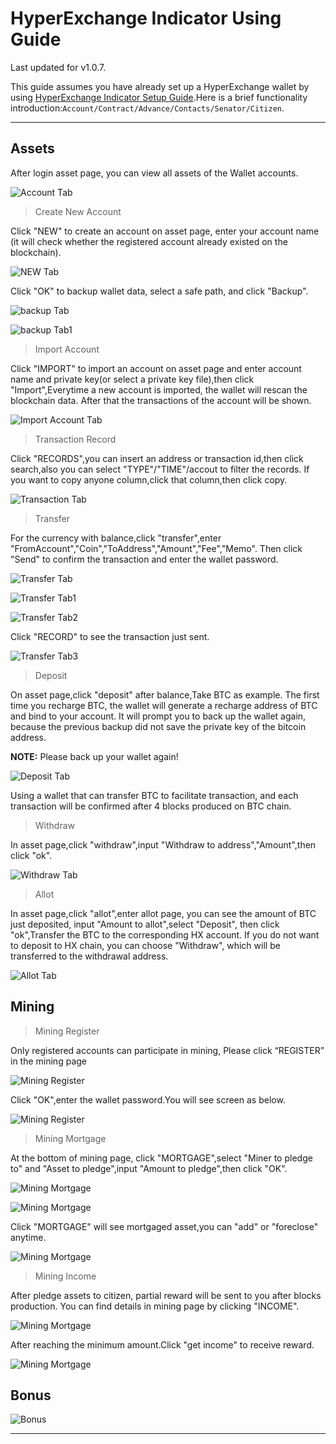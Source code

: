 # HyperExchange Indicator Using Guide

Last updated for v1.0.7.

This guide assumes you have already set up a HyperExchange wallet by using [HyperExchange Indicator Setup Guide](hxindicator-setup.md).Here is a brief functionality introduction:`Account/Contract/Advance/Contacts/Senator/Citizen`.

---

## Assets

After login asset page, you can view all assets of the Wallet accounts.

![Account Tab](/img/wallets/hxindicator/asset-page.png)

> Create New Account

Click "NEW" to create an account on asset page, enter your account name (it will check whether the registered account already existed on the blockchain).

![NEW Tab](/img/wallets/hxindicator/create-new-account.png)

Click "OK" to backup wallet data, select a safe path, and click "Backup".

![backup Tab](/img/wallets/hxindicator/backup-wallet.png)

![backup Tab1](/img/wallets/hxindicator/backup-wallet1.png)

> Import Account

Click "IMPORT" to import an account on asset page and enter account name and private key(or select a private key file),then click "Import",Everytime a new account is imported, the wallet will rescan the blockchain data. After that the transactions of the account will be shown.

![Import Account Tab](/img/wallets/hxindicator/import-account.png)

> Transaction Record

Click "RECORDS",you can insert an address or transaction id,then click search,also you can select "TYPE"/"TIME"/accout to filter the records.
If you want to copy anyone column,click that column,then click copy.

![Transaction Tab](/img/wallets/hxindicator/transaction-record.png)

> Transfer

For the currency with balance,click "transfer",enter "FromAccount","Coin","ToAddress","Amount","Fee","Memo". Then click "Send" to confirm the transaction and enter the wallet password.

![Transfer Tab](/img/wallets/hxindicator/transfer.png)

![Transfer Tab1](/img/wallets/hxindicator/transfer1.png)

![Transfer Tab2](/img/wallets/hxindicator/transfer2.png)

Click "RECORD" to see the transaction just sent.

![Transfer Tab3](/img/wallets/hxindicator/transfer3.png)

> Deposit

On asset page,click "deposit" after balance,Take BTC as example.
The first time you recharge BTC, the wallet will generate a recharge address of BTC and bind to your account. It will prompt you to back up the wallet again, because the previous backup did not save the private key of the bitcoin address.

**NOTE:** Please back up your wallet again!

![Deposit Tab](/img/wallets/hxindicator/deposit.png)

Using a wallet that can transfer BTC to facilitate transaction, and each transaction will be confirmed after 4 blocks produced on BTC chain.

> Withdraw

In asset page,click "withdraw",input "Withdraw to address","Amount",then click "ok".

![Withdraw Tab](/img/wallets/hxindicator/withdraw.png)

> Allot

In asset page,click "allot",enter allot page, you can see the amount of BTC just deposited, input "Amount to allot",select "Deposit", then click "ok",Transfer the BTC to the corresponding HX account.
If you do not want to deposit to HX chain, you can choose "Withdraw", which will be transferred to the withdrawal address.

![Allot Tab](/img/wallets/hxindicator/allot.png)

## Mining

> Mining Register

Only registered accounts can participate in mining, Please click “REGISTER” in the mining page

![Mining Register](/img/wallets/hxindicator/mining-register.png)

Click "OK",enter the wallet password.You will see screen as below.

![Mining Register](/img/wallets/hxindicator/mining-register1.png)

> Mining Mortgage

At the bottom of mining page, click "MORTGAGE",select "Miner to pledge to" and "Asset to pledge",input "Amount to pledge",then click "OK".

![Mining Mortgage](/img/wallets/hxindicator/mining-mortgage.png)

![Mining Mortgage](/img/wallets/hxindicator/mining-mortgage1.png)

Click "MORTGAGE" will see mortgaged asset,you can "add" or "foreclose" anytime.

![Mining Mortgage](/img/wallets/hxindicator/mining-mortgage2.png)

> Mining Income

After pledge assets to citizen, partial reward will be sent to you after blocks production. You can find details in mining page by clicking "INCOME".

![Mining Mortgage](/img/wallets/hxindicator/mining-income.png)

After reaching the minimum amount.Click "get income" to receive reward.

![Mining Mortgage](/img/wallets/hxindicator/mining-get-income.png)

## Bonus

![Bonus](/img/wallets/hxindicator/bonus.png)

---
